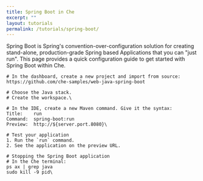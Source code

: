 ```yaml
---
title: Spring Boot in Che
excerpt: ""
layout: tutorials
permalink: /tutorials/spring-boot/
---
```

Spring Boot is Spring's convention-over-configuration solution for creating stand-alone, production-grade Spring based Applications that you can "just run". This page provides a quick configuration guide to get started with Spring Boot within Che.
```text  
# In the dashboard, create a new project and import from source:
https://github.com/che-samples/web-java-spring-boot

# Choose the Java stack.
# Create the workspace.\
```

```text  
# In the IDE, create a new Maven command. Give it the syntax:
Title:    run
Command:  spring-boot:run
Preview:  http://${server.port.8080}\
```

```text  
# Test your application
1. Run the `run` command.
2. See the application on the preview URL.

# Stopping the Spring Boot application
# In the Che terminal:
ps ax | grep java
sudo kill -9 pid\
```
